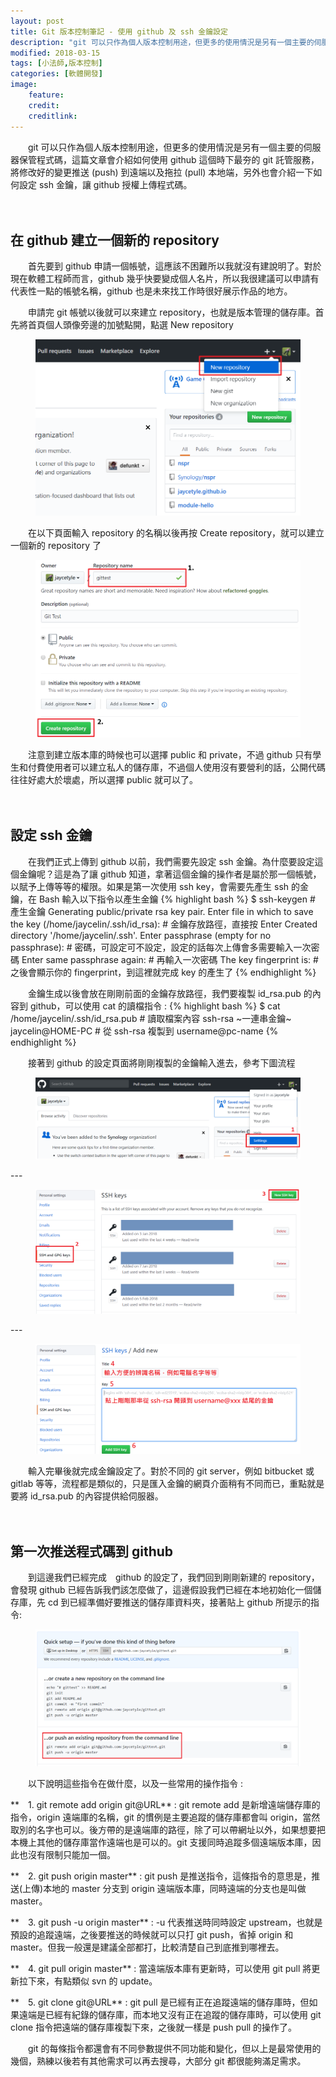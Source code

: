 ```yaml
---
layout: post
title: Git 版本控制筆記 - 使用 github 及 ssh 金鑰設定
description: "git 可以只作為個人版本控制用途，但更多的使用情況是另有一個主要的伺服器保管程式碼，這篇文章會介紹如何使用 github 這個時下最夯的 git 託管服務，將修改好的變更推送 (push) 到遠端以及拖拉 (pull) 本地端，另外也會介紹一下如何設定 ssh 金鑰，讓 github 授權上傳程式碼。"
modified: 2018-03-15
tags: [小法師,版本控制]
categories: [軟體開發]
image:
    feature: 
    credit: 
    creditlink: 
---
```


　　git 可以只作為個人版本控制用途，但更多的使用情況是另有一個主要的伺服器保管程式碼，這篇文章會介紹如何使用 github 這個時下最夯的 git 託管服務，將修改好的變更推送 (push) 到遠端以及拖拉 (pull) 本地端，另外也會介紹一下如何設定 ssh 金鑰，讓 github 授權上傳程式碼。

<!--more-->　

## 在 github 建立一個新的 repository
　　首先要到 github 申請一個帳號，這應該不困難所以我就沒有建說明了。對於現在軟體工程師而言，github 幾乎快要變成個人名片，所以我很建議可以申請有代表性一點的帳號名稱，github 也是未來找工作時很好展示作品的地方。

　　申請完 git 帳號以後就可以來建立 repository，也就是版本管理的儲存庫。首先將首頁個人頭像旁邊的加號點開，點選 New repository
<figure class="large center">
	<img src="/images/2018/02/github-new-repo.png" alt="">
</figure>

　　在以下頁面輸入 repository 的名稱以後再按 Create repository，就可以建立一個新的 repository 了
<figure class="large center">
	<img src="/images/2018/02/github-new-repo-conti.png" alt="">
</figure>

　　注意到建立版本庫的時候也可以選擇 public 和 private，不過 github 只有學生和付費使用者可以建立私人的儲存庫，不過個人使用沒有要營利的話，公開代碼往往好處大於壞處，所以選擇 public 就可以了。

　

## 設定 ssh 金鑰
　　在我們正式上傳到 github 以前，我們需要先設定 ssh 金鑰。為什麼要設定這個金鑰呢？這是為了讓 github 知道，拿著這個金鑰的操作者是屬於那一個帳號，以賦予上傳等等的權限。如果是第一次使用 ssh key，會需要先產生 ssh 的金鑰，在 Bash 輸入以下指令以產生金鑰
{% highlight bash %}
$ ssh-keygen                                   # 產生金鑰
Generating public/private rsa key pair.
Enter file in which to save the key (/home/jaycelin/.ssh/id_rsa):   # 金鑰存放路徑，直接按 Enter
Created directory '/home/jaycelin/.ssh'.
Enter passphrase (empty for no passphrase):    # 密碼，可設定可不設定，設定的話每次上傳會多需要輸入一次密碼
Enter same passphrase again:                   # 再輸入一次密碼
The key fingerprint is:                        # 之後會顯示你的 fingerprint，到這裡就完成 key 的產生了
{% endhighlight %}

　　金鑰生成以後會放在剛剛前面的金鑰存放路徑，我們要複製 id_rsa.pub 的內容到 github，可以使用 cat 的讀檔指令 :
{% highlight bash %}
$ cat /home/jaycelin/.ssh/id_rsa.pub           # 讀取檔案內容
ssh-rsa ~一連串金鑰~ jaycelin@HOME-PC           # 從 ssh-rsa 複製到 username@pc-name
{% endhighlight %}

　　接著到 github 的設定頁面將剛剛複製的金鑰輸入進去，參考下圖流程
<figure class="center">
	<img src="/images/2018/02/github-settings.png" alt="">
</figure>
---
<figure class="center">
	<img src="/images/2018/02/github-new-sshkey.png" alt="">
</figure>
---
<figure class="center">
	<img src="/images/2018/02/github-enter-sshkey.png" alt="">
</figure>

　　輸入完畢後就完成金鑰設定了。對於不同的 git server，例如 bitbucket 或 gitlab 等等，流程都是類似的，只是匯入金鑰的網頁介面稍有不同而已，重點就是要將 id_rsa.pub 的內容提供給伺服器。

　

## 第一次推送程式碼到 github
　　到這邊我們已經完成　github 的設定了，我們回到剛剛新建的 repository，會發現 github 已經告訴我們該怎麼做了，這邊假設我們已經在本地初始化一個儲存庫，先 cd 到已經準備好要推送的儲存庫資料夾，接著貼上 github 所提示的指令:
<figure class="center">
	<img src="/images/2018/02/github-first-push.png" alt="">
</figure>

　　以下說明這些指令在做什麼，以及一些常用的操作指令 :

**　1. git remote add origin git@URL**
:	git remote add 是新增遠端儲存庫的指令，origin 遠端庫的名稱，git 的慣例是主要追蹤的儲存庫都會叫 origin，當然取別的名字也可以。後方帶的是遠端庫的路徑，除了可以帶網址以外，如果想要把本機上其他的儲存庫當作遠端也是可以的。git 支援同時追蹤多個遠端版本庫，因此也沒有限制只能加一個。

**　2. git push origin master**
:	git push 是推送指令，這條指令的意思是，推送(上傳)本地的 master 分支到 origin 遠端版本庫，同時遠端的分支也是叫做 master。

**　3. git push \-u origin master**
:	-u 代表推送時同時設定 upstream，也就是預設的追蹤遠端，之後要推送的時候就可以只打 git push，省掉 origin 和 master。但我一般還是建議全部都打，比較清楚自己到底推到哪裡去。

**　4. git pull origin master**
:	當遠端版本庫有更新時，可以使用 git pull 將更新拉下來，有點類似 svn 的 update。

**　5. git clone git@URL**
:	git pull 是已經有正在追蹤遠端的儲存庫時，但如果遠端是已經有紀錄的儲存庫，而本地又沒有正在追蹤的儲存庫時，可以使用 git clone 指令把遠端的儲存庫複製下來，之後就一樣是 push pull 的操作了。

　　git 的每條指令都還會有不同參數提供不同功能和變化，但以上是最常使用的幾個，熟練以後若有其他需求可以再去搜尋，大部分 git 都很能夠滿足需求。
